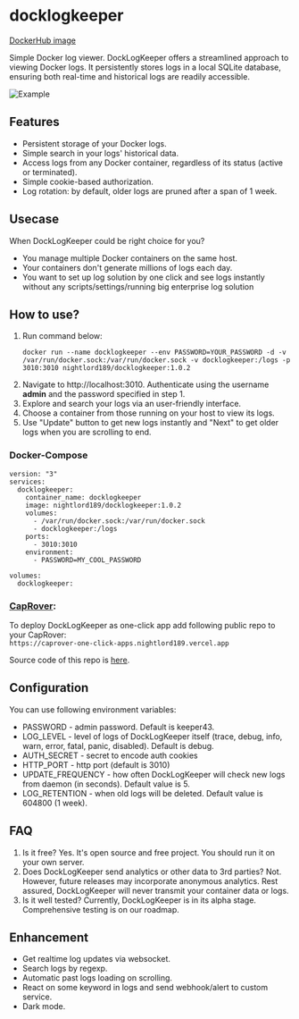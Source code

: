 # docklogkeeper

[DockerHub image](https://hub.docker.com/r/nightlord189/docklogkeeper)

Simple Docker log viewer. DockLogKeeper offers a streamlined approach to viewing Docker logs. It persistently stores logs in a local SQLite database, ensuring both real-time and historical logs are readily accessible.

![Example](https://github.com/nightlord189/docklogkeeper/blob/master/site/screenshot1.png)

## Features
- Persistent storage of your Docker logs.
- Simple search in your logs' historical data.
- Access logs from any Docker container, regardless of its status (active or terminated).
- Simple cookie-based authorization.
- Log rotation: by default, older logs are pruned after a span of 1 week.

## Usecase
When DockLogKeeper could be right choice for you?
+ You manage multiple Docker containers on the same host.
+ Your containers don't generate millions of logs each day.
+ You want to set up log solution by one click and see logs instantly without any scripts/settings/running big enterprise log solution

## How to use?
1. Run command below:
    ```
    docker run --name docklogkeeper --env PASSWORD=YOUR_PASSWORD -d -v /var/run/docker.sock:/var/run/docker.sock -v docklogkeeper:/logs -p 3010:3010 nightlord189/docklogkeeper:1.0.2
    ```
2. Navigate to http://localhost:3010. Authenticate using the username **admin** and the password specified in step 1.
3. Explore and search your logs via an user-friendly interface.
4. Choose a container from those running on your host to view its logs.
5. Use "Update" button to get new logs instantly and "Next" to get older logs when you are scrolling to end.

### Docker-Compose
```
version: "3"
services:
  docklogkeeper:
    container_name: docklogkeeper
    image: nightlord189/docklogkeeper:1.0.2
    volumes:
      - /var/run/docker.sock:/var/run/docker.sock
      - docklogkeeper:/logs
    ports:
      - 3010:3010
    environment:
      - PASSWORD=MY_COOL_PASSWORD

volumes:
  docklogkeeper:
```

### [CapRover](https://caprover.com):
To deploy DockLogKeeper as one-click app add following public repo to your CapRover:  
```https://caprover-one-click-apps.nightlord189.vercel.app```

Source code of this repo is [here](https://github.com/nightlord189/caprover-one-click-apps).

## Configuration
You can use following environment variables:
+ PASSWORD - admin password. Default is keeper43.
+ LOG_LEVEL - level of logs of DockLogKeeper itself (trace, debug, info, warn, error, fatal, panic, disabled). Default is debug.
+ AUTH_SECRET - secret to encode auth cookies
+ HTTP_PORT - http port (default is 3010)
+ UPDATE_FREQUENCY - how often DockLogKeeper will check new logs from daemon (in seconds). Default value is 5.
+ LOG_RETENTION - when old logs will be deleted. Default value is 604800 (1 week).

## FAQ
1. Is it free?
Yes. It's open source and free project. You should run it on your own server.
2. Does DockLogKeeper send analytics or other data to 3rd parties? Not. However, future releases may incorporate anonymous analytics. Rest assured, DockLogKeeper will never transmit your container data or logs.
3. Is it well tested? Currently, DockLogKeeper is in its alpha stage. Comprehensive testing is on our roadmap.

## Enhancement
+ Get realtime log updates via websocket.
+ Search logs by regexp.
+ Automatic past logs loading on scrolling.
+ React on some keyword in logs and send webhook/alert to custom service.
+ Dark mode.